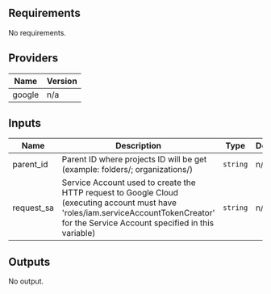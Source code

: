 ## Requirements

No requirements.

## Providers

| Name | Version |
|------|---------|
| google | n/a |

## Inputs

| Name | Description | Type | Default | Required |
|------|-------------|------|---------|:--------:|
| parent\_id | Parent ID where projects ID will be get (example: folders/<NUM>; organizations/<NUM>) | `string` | n/a | yes |
| request\_sa | Service Account used to create the HTTP request to Google Cloud (executing account must have 'roles/iam.serviceAccountTokenCreator' for the Service Account specified in this variable) | `string` | n/a | yes |

## Outputs

No output.

